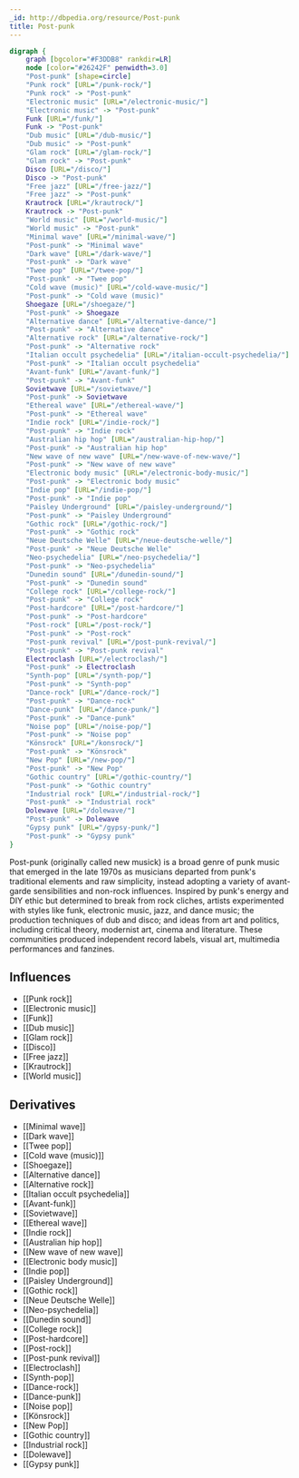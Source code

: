 ```yaml
---
_id: http://dbpedia.org/resource/Post-punk
title: Post-punk
---
```


```dot
digraph {
	graph [bgcolor="#F3DDB8" rankdir=LR]
	node [color="#26242F" penwidth=3.0]
	"Post-punk" [shape=circle]
	"Punk rock" [URL="/punk-rock/"]
	"Punk rock" -> "Post-punk"
	"Electronic music" [URL="/electronic-music/"]
	"Electronic music" -> "Post-punk"
	Funk [URL="/funk/"]
	Funk -> "Post-punk"
	"Dub music" [URL="/dub-music/"]
	"Dub music" -> "Post-punk"
	"Glam rock" [URL="/glam-rock/"]
	"Glam rock" -> "Post-punk"
	Disco [URL="/disco/"]
	Disco -> "Post-punk"
	"Free jazz" [URL="/free-jazz/"]
	"Free jazz" -> "Post-punk"
	Krautrock [URL="/krautrock/"]
	Krautrock -> "Post-punk"
	"World music" [URL="/world-music/"]
	"World music" -> "Post-punk"
	"Minimal wave" [URL="/minimal-wave/"]
	"Post-punk" -> "Minimal wave"
	"Dark wave" [URL="/dark-wave/"]
	"Post-punk" -> "Dark wave"
	"Twee pop" [URL="/twee-pop/"]
	"Post-punk" -> "Twee pop"
	"Cold wave (music)" [URL="/cold-wave-music/"]
	"Post-punk" -> "Cold wave (music)"
	Shoegaze [URL="/shoegaze/"]
	"Post-punk" -> Shoegaze
	"Alternative dance" [URL="/alternative-dance/"]
	"Post-punk" -> "Alternative dance"
	"Alternative rock" [URL="/alternative-rock/"]
	"Post-punk" -> "Alternative rock"
	"Italian occult psychedelia" [URL="/italian-occult-psychedelia/"]
	"Post-punk" -> "Italian occult psychedelia"
	"Avant-funk" [URL="/avant-funk/"]
	"Post-punk" -> "Avant-funk"
	Sovietwave [URL="/sovietwave/"]
	"Post-punk" -> Sovietwave
	"Ethereal wave" [URL="/ethereal-wave/"]
	"Post-punk" -> "Ethereal wave"
	"Indie rock" [URL="/indie-rock/"]
	"Post-punk" -> "Indie rock"
	"Australian hip hop" [URL="/australian-hip-hop/"]
	"Post-punk" -> "Australian hip hop"
	"New wave of new wave" [URL="/new-wave-of-new-wave/"]
	"Post-punk" -> "New wave of new wave"
	"Electronic body music" [URL="/electronic-body-music/"]
	"Post-punk" -> "Electronic body music"
	"Indie pop" [URL="/indie-pop/"]
	"Post-punk" -> "Indie pop"
	"Paisley Underground" [URL="/paisley-underground/"]
	"Post-punk" -> "Paisley Underground"
	"Gothic rock" [URL="/gothic-rock/"]
	"Post-punk" -> "Gothic rock"
	"Neue Deutsche Welle" [URL="/neue-deutsche-welle/"]
	"Post-punk" -> "Neue Deutsche Welle"
	"Neo-psychedelia" [URL="/neo-psychedelia/"]
	"Post-punk" -> "Neo-psychedelia"
	"Dunedin sound" [URL="/dunedin-sound/"]
	"Post-punk" -> "Dunedin sound"
	"College rock" [URL="/college-rock/"]
	"Post-punk" -> "College rock"
	"Post-hardcore" [URL="/post-hardcore/"]
	"Post-punk" -> "Post-hardcore"
	"Post-rock" [URL="/post-rock/"]
	"Post-punk" -> "Post-rock"
	"Post-punk revival" [URL="/post-punk-revival/"]
	"Post-punk" -> "Post-punk revival"
	Electroclash [URL="/electroclash/"]
	"Post-punk" -> Electroclash
	"Synth-pop" [URL="/synth-pop/"]
	"Post-punk" -> "Synth-pop"
	"Dance-rock" [URL="/dance-rock/"]
	"Post-punk" -> "Dance-rock"
	"Dance-punk" [URL="/dance-punk/"]
	"Post-punk" -> "Dance-punk"
	"Noise pop" [URL="/noise-pop/"]
	"Post-punk" -> "Noise pop"
	"Könsrock" [URL="/konsrock/"]
	"Post-punk" -> "Könsrock"
	"New Pop" [URL="/new-pop/"]
	"Post-punk" -> "New Pop"
	"Gothic country" [URL="/gothic-country/"]
	"Post-punk" -> "Gothic country"
	"Industrial rock" [URL="/industrial-rock/"]
	"Post-punk" -> "Industrial rock"
	Dolewave [URL="/dolewave/"]
	"Post-punk" -> Dolewave
	"Gypsy punk" [URL="/gypsy-punk/"]
	"Post-punk" -> "Gypsy punk"
}
```

Post-punk (originally called new musick) is a broad genre of punk music that emerged in the late 1970s as musicians departed from punk's traditional elements and raw simplicity, instead adopting a variety of avant-garde sensibilities and non-rock influences. Inspired by punk's energy and DIY ethic but determined to break from rock cliches, artists experimented with styles like funk, electronic music, jazz, and dance music; the production techniques of dub and disco; and ideas from art and politics, including critical theory, modernist art, cinema and literature. These communities produced independent record labels, visual art, multimedia performances and fanzines.

## Influences

- [[Punk rock]]
- [[Electronic music]]
- [[Funk]]
- [[Dub music]]
- [[Glam rock]]
- [[Disco]]
- [[Free jazz]]
- [[Krautrock]]
- [[World music]]

## Derivatives

- [[Minimal wave]]
- [[Dark wave]]
- [[Twee pop]]
- [[Cold wave (music)]]
- [[Shoegaze]]
- [[Alternative dance]]
- [[Alternative rock]]
- [[Italian occult psychedelia]]
- [[Avant-funk]]
- [[Sovietwave]]
- [[Ethereal wave]]
- [[Indie rock]]
- [[Australian hip hop]]
- [[New wave of new wave]]
- [[Electronic body music]]
- [[Indie pop]]
- [[Paisley Underground]]
- [[Gothic rock]]
- [[Neue Deutsche Welle]]
- [[Neo-psychedelia]]
- [[Dunedin sound]]
- [[College rock]]
- [[Post-hardcore]]
- [[Post-rock]]
- [[Post-punk revival]]
- [[Electroclash]]
- [[Synth-pop]]
- [[Dance-rock]]
- [[Dance-punk]]
- [[Noise pop]]
- [[Könsrock]]
- [[New Pop]]
- [[Gothic country]]
- [[Industrial rock]]
- [[Dolewave]]
- [[Gypsy punk]]
